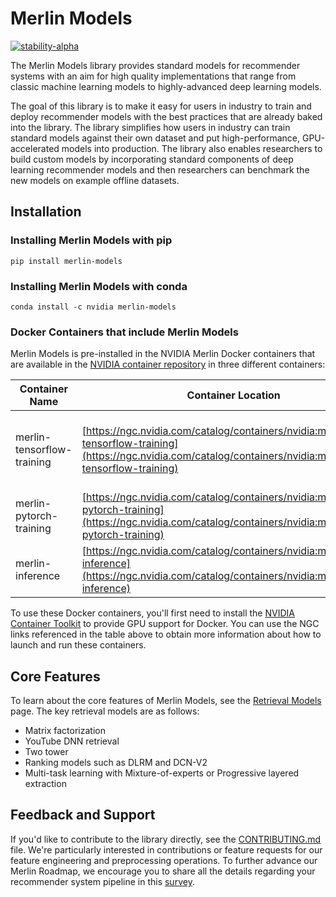 # Merlin Models

[![stability-alpha](https://img.shields.io/badge/stability-alpha-f4d03f.svg)](https://github.com/mkenney/software-guides/blob/master/STABILITY-BADGES.md#alpha)

The Merlin Models library provides standard models for recommender systems with an aim for high quality implementations
that range from classic machine learning models to highly-advanced deep learning models.

The goal of this library is to make it easy for users in industry to train and deploy recommender models with the best
practices that are already baked into the library. The library simplifies how users in industry can train standard models against their own
dataset and put high-performance, GPU-accelerated models into production. The library also enables researchers to build custom
models by incorporating standard components of deep learning recommender models and then researchers can benchmark the new models on
example offline
datasets.

## Installation

### Installing Merlin Models with pip


```shell
pip install merlin-models
```

### Installing Merlin Models with conda

```shell
conda install -c nvidia merlin-models
```

### Docker Containers that include Merlin Models

Merlin Models is pre-installed in the NVIDIA Merlin Docker containers that are available in the [NVIDIA container repository](https://ngc.nvidia.com/catalog/containers/nvidia:merlin) in three different containers:

<!-- prettier-ignore-start -->

| Container Name             | Container Location | Functionality |
| -------------------------- | ------------------ | ------------- |
| merlin-tensorflow-training | [https://ngc.nvidia.com/catalog/containers/nvidia:merlin:merlin-tensorflow-training](https://ngc.nvidia.com/catalog/containers/nvidia:merlin:merlin-tensorflow-training) | Transformers4Rec, NVTabular, TensorFlow, and HugeCTR Tensorflow Embedding plugin |
| merlin-pytorch-training    | [https://ngc.nvidia.com/catalog/containers/nvidia:merlin:merlin-pytorch-training](https://ngc.nvidia.com/catalog/containers/nvidia:merlin:merlin-pytorch-training)    | Transformers4Rec, NVTabular and PyTorch
| merlin-inference           | [https://ngc.nvidia.com/catalog/containers/nvidia:merlin:merlin-inference](https://ngc.nvidia.com/catalog/containers/nvidia:merlin:merlin-inference)           | Transformers4Rec, NVTabular, PyTorch, and Triton Inference |  |


<!-- prettier-ignore-end -->

To use these Docker containers, you'll first need to install the [NVIDIA Container Toolkit](https://github.com/NVIDIA/nvidia-docker) to provide GPU support for Docker. You can use the NGC links referenced in the table above to obtain more information about how to launch and run these containers.

<!-- Need core benefits, Common use cases, or Highlights -->

## Core Features

To learn about the core features of Merlin Models, see the [Retrieval Models](docs/source/retrieval_models.md) page.
The key retrieval models are as follows:

* Matrix factorization
* YouTube DNN retrieval
* Two tower
* Ranking models such as DLRM and DCN-V2
* Multi-task learning with Mixture-of-experts or Progressive layered extraction

<!--
## Sample Notebooks

* Link to each notebook directory when #190 is merged.
-->

## Feedback and Support

If you'd like to contribute to the library directly, see the [CONTRIBUTING.md](CONTRIBUTING.md) file.
We're particularly interested in contributions or feature requests for our feature engineering and preprocessing operations.
To further advance our Merlin Roadmap, we encourage you to share all the details regarding your recommender system pipeline in this [survey](https://developer.nvidia.com/merlin-devzone-survey).

<!-- TODO
If you're interested in learning more about how Merlin Models works, see our documentation.
We also have API documentation that outlines the specifics of the available calls within the library.
-->
